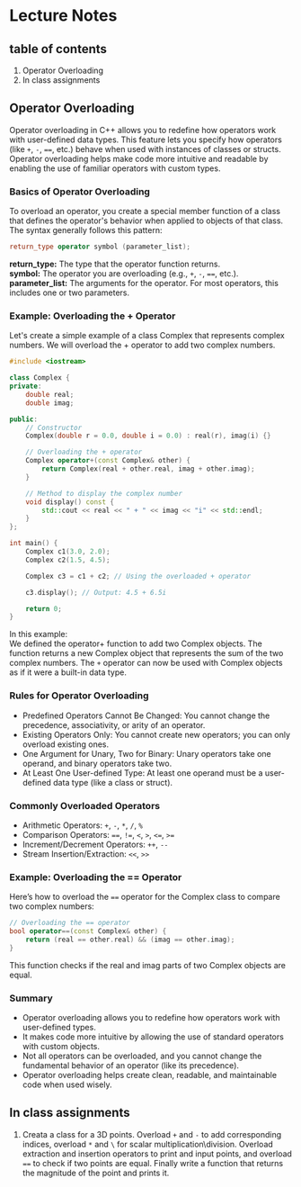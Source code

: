# Lecture Notes

## table of contents
1. Operator Overloading  
2. In class assignments


## Operator Overloading
Operator overloading in C++ allows you to redefine how operators work with user-defined data types. This feature lets you specify how operators (like ```+```, ```-```, ```==```, etc.) behave when used with instances of classes or structs. Operator overloading helps make code more intuitive and readable by enabling the use of familiar operators with custom types.

### Basics of Operator Overloading
To overload an operator, you create a special member function of a class that defines the operator's behavior when applied to objects of that class. The syntax generally follows this pattern:

```cpp
return_type operator symbol (parameter_list);
```

**return_type:** The type that the operator function returns.<br>
**symbol:** The operator you are overloading (e.g., ```+```, ```-```, ```==```, etc.).<br>
**parameter_list:** The arguments for the operator. For most operators, this includes one or two parameters.<br>

### Example: Overloading the + Operator
Let's create a simple example of a class Complex that represents complex numbers. We will overload the + operator to add two complex numbers.

```cpp
#include <iostream>

class Complex {
private:
    double real;
    double imag;

public:
    // Constructor
    Complex(double r = 0.0, double i = 0.0) : real(r), imag(i) {}

    // Overloading the + operator
    Complex operator+(const Complex& other) {
        return Complex(real + other.real, imag + other.imag);
    }

    // Method to display the complex number
    void display() const {
        std::cout << real << " + " << imag << "i" << std::endl;
    }
};

int main() {
    Complex c1(3.0, 2.0);
    Complex c2(1.5, 4.5);

    Complex c3 = c1 + c2; // Using the overloaded + operator

    c3.display(); // Output: 4.5 + 6.5i

    return 0;
}
```

In this example:<br>
We defined the operator+ function to add two Complex objects.
The function returns a new Complex object that represents the sum of the two complex numbers.
The ```+``` operator can now be used with Complex objects as if it were a built-in data type.

### Rules for Operator Overloading
* Predefined Operators Cannot Be Changed: You cannot change the precedence, associativity, or arity of an operator.
* Existing Operators Only: You cannot create new operators; you can only overload existing ones.
* One Argument for Unary, Two for Binary: Unary operators take one operand, and binary operators take two.
* At Least One User-defined Type: At least one operand must be a user-defined data type (like a class or struct).


### Commonly Overloaded Operators
* Arithmetic Operators: ```+```, ```-```, ```*```, ```/```, ```%```
* Comparison Operators: ```==```, ```!=```, ```<```, ```>```, ```<=```, ```>=```
* Increment/Decrement Operators: ```++```, ```--```
* Stream Insertion/Extraction: ```<<```, ```>>```


### Example: Overloading the == Operator
Here’s how to overload the ```==``` operator for the Complex class to compare two complex numbers:

```cpp
// Overloading the == operator
bool operator==(const Complex& other) {
    return (real == other.real) && (imag == other.imag);
}
```

This function checks if the real and imag parts of two Complex objects are equal.


### Summary
* Operator overloading allows you to redefine how operators work with user-defined types.
* It makes code more intuitive by allowing the use of standard operators with custom objects.
* Not all operators can be overloaded, and you cannot change the fundamental behavior of an operator (like its precedence).
* Operator overloading helps create clean, readable, and maintainable code when used wisely.


## In class assignments
1. Creata a class for a 3D points. Overload ```+``` and ```-``` to add corresponding indices, overload ```*``` and ```\``` for scalar multiplication\division. Overload extraction and insertion operators to print and input points, and overload ```==``` to check if two points are equal. Finally write a function that returns the magnitude of the point and prints it. 